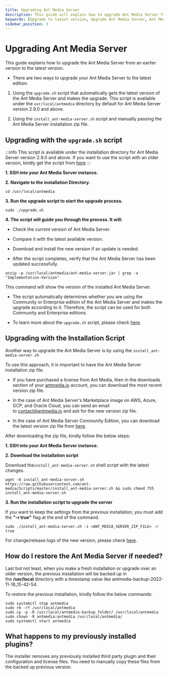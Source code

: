 ```yaml
---
title: Upgrading Ant Media Server
description: This guide will explain how to upgrade Ant Media Server from an earlier version to latest version.
keywords: [Upgrade to latest version, Upgrade Ant Media Server, Ant Media Server Documentation, Ant Media Server Tutorials]
sidebar_position: 3
---
```


# Upgrading Ant Media Server
This guide explains how to upgrade the Ant Media Server from an earlier version to the latest version.

- There are two ways to upgrade your Ant Media Server to the latest edition.
1. Using the ```upgrade.sh``` script that automatically gets the latest version of the Ant Media Server and makes the upgrade. This script is available under the ```usr/local/antmedia``` directory by default for Ant Media Server version 2.9.0 and above.


2. Using the ```install_ant-media-server.sh``` script and manually passing the Ant Media Server installation zip file.


## Upgrading with the ```upgrade.sh``` script

:::info
This script is available under the installation directory for Ant Media Server version 2.9.0 and above. If you want to use the script with an older version, kindly get the script from [here](https://github.com/ant-media/Ant-Media-Server/blob/master/src/main/server/upgrade.sh)
:::

**1. SSH into your Ant Media Server instance.**

**2. Navigate to the installation Directory.**

```
cd /usr/local/antmedia
```

**3. Run the upgrade script to start the upgrade process.**

```
sudo ./upgrade.sh
```

**4. The script will guide you through the process. It will:**

- Check the current version of Ant Media Server.

- Compare it with the latest available version.

- Download and install the new version if an update is needed.

- After the script completes, verify that the Ant Media Server has been updated successfully.

```
unzip -p /usr/local/antmedia/ant-media-server.jar | grep -a "Implementation-Version"
```

This command will show the version of the installed Ant Media Server.

- The script automatically determines whether you are using the Community or Enterprise edition of the Ant Media Server and makes the upgrade according to it. Therefore, the script can be used for both Community and Enterprise editions.

- To learn more about the `upgrade.sh` script, please check [here](https://github.com/ant-media/Ant-Media-Server/blob/master/src/main/server/upgrade.sh).


## Upgrading with the Installation Script

Another way to upgrade the Ant Media Server is by using the ```install_ant-media-server.sh```

To use this approach, it is important to have the Ant Media Server installation zip file.

- If you have purchased a license from Ant Media, then in the downloads section of your [antmedia.io](https://antmedia.io/my-account/downloads/) account, you can download the most recent version zip file.


- In the case of Ant Media Server's Marketplace image on AWS, Azure, GCP, and Oracle Cloud, you can send an email to contact@antmedia.io and ask for the new version zip file.


- In the case of Ant Media Server Community Edition, you can download the latest version zip file from [h](https://github.com/ant-media/Ant-Media-Server/releases)[ere](https://github.com/ant-media/Ant-Media-Server/releases).

After downloading the zip file, kindly follow the below steps:

**1. SSH into your Ant Media Server instance.**

**2. Download the installation script**

Download the`install_ant-media-server.sh` shell script with the latest changes.

```shell
wget -O install_ant-media-server.sh https://raw.githubusercontent.com/ant-media/Scripts/master/install_ant-media-server.sh && sudo chmod 755 install_ant-media-server.sh
```

  
**3. Run the installation script to upgrade the server**

If you want to keep the settings from the previous installation, you must add the **"-r true"** flag at the end of the command.

```shell
sudo ./install_ant-media-server.sh -i <ANT_MEDIA_SERVER_ZIP_FILE> -r true
```

For change/release logs of the new version, please check [here](https://github.com/ant-media/Ant-Media-Server/releases).

## **How do I restore the Ant Media Server if needed?**

Last but not least, when you make a fresh installation or upgrade over an older version, the previous installation will be backed up in the **/usr/local** directory with a timestamp value like antmedia-backup-2022-11-18_15-42-54.

To restore the previous installation, kindly follow the below commands:

```shell
sudo systemctl stop antmedia
sudo rm -rf /usr/local/antmedia
sudo cp -p -R /usr/local/antmedia-backup_folder/ /usr/local/antmedia
sudo chown -R antmedia:antmedia /usr/local/antmedia/
sudo systemctl start antmedia
```

## **What happens to my previously installed plugins?**

The installer removes any previously installed third party plugin and their configuration and license files. You need to manually copy these files from the backed up previous version.
